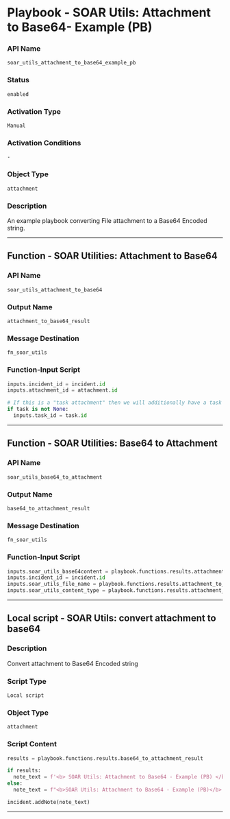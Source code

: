 <!--
    DO NOT MANUALLY EDIT THIS FILE
    THIS FILE IS AUTOMATICALLY GENERATED WITH resilient-sdk codegen
    Generated with resilient-sdk v51.0.5.0.1475
-->

# Playbook - SOAR Utils: Attachment to Base64- Example (PB)

### API Name
`soar_utils_attachment_to_base64_example_pb`

### Status
`enabled`

### Activation Type
`Manual`

### Activation Conditions
`-`

### Object Type
`attachment`

### Description
An example playbook converting File attachment to a Base64 Encoded string.


---
## Function - SOAR Utilities: Attachment to Base64

### API Name
`soar_utils_attachment_to_base64`

### Output Name
`attachment_to_base64_result`

### Message Destination
`fn_soar_utils`

### Function-Input Script
```python
inputs.incident_id = incident.id
inputs.attachment_id = attachment.id

# If this is a "task attachment" then we will additionally have a task id
if task is not None:
  inputs.task_id = task.id
```

---
## Function - SOAR Utilities: Base64 to Attachment

### API Name
`soar_utils_base64_to_attachment`

### Output Name
`base64_to_attachment_result`

### Message Destination
`fn_soar_utils`

### Function-Input Script
```python
inputs.soar_utils_base64content = playbook.functions.results.attachment_to_base64_result["content"]
inputs.incident_id = incident.id
inputs.soar_utils_file_name = playbook.functions.results.attachment_to_base64_result["filename"] + ".b64"
inputs.soar_utils_content_type = playbook.functions.results.attachment_to_base64_result["content_type"]
```

---

## Local script - SOAR Utils: convert attachment to base64

### Description
Convert attachment to Base64 Encoded string

### Script Type
`Local script`

### Object Type
`attachment`

### Script Content
```python
results = playbook.functions.results.base64_to_attachment_result

if results:
  note_text = f'<b> SOAR Utils: Attachment to Base64 - Example (PB) </b> File {results.get("name", None)} converted to basee64 and saved successfully in the attachment.'
else:
  note_text = f"<b>SOAR Utils: Attachment to Base64 - Example (PB)</b> Failed: {results.reason}"

incident.addNote(note_text)
```

---

